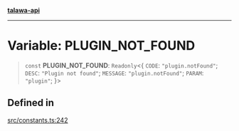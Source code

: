 [**talawa-api**](../../README.md)

***

# Variable: PLUGIN\_NOT\_FOUND

> `const` **PLUGIN\_NOT\_FOUND**: `Readonly`\<\{ `CODE`: `"plugin.notFound"`; `DESC`: `"Plugin not found"`; `MESSAGE`: `"plugin.notFound"`; `PARAM`: `"plugin"`; \}\>

## Defined in

[src/constants.ts:242](https://github.com/Suyash878/talawa-api/blob/f376d03c37e9acd046e7cc983947432c95f74442/src/constants.ts#L242)
